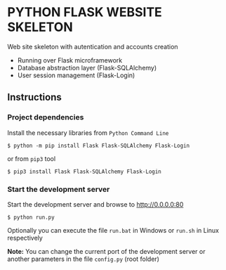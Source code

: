 # PYTHON FLASK WEBSITE SKELETON
Web site skeleton with autentication and accounts creation

 * Running over Flask microframework
 * Database abstraction layer (Flask-SQLAlchemy)
 * User session management (Flask-Login)

## Instructions

### Project dependencies
Install the necessary libraries from `Python Command Line` 

```
$ python -m pip install Flask Flask-SQLAlchemy Flask-Login
```

or from `pip3` tool
```
$ pip3 install Flask Flask-SQLAlchemy Flask-Login
```

### Start the development server
Start the development server and browse to http://0.0.0.0:80

```
$ python run.py
```

Optionally you can execute the file `run.bat` in Windows or `run.sh` in Linux respectively

**Note:** You can change the current port of the development server or another parameters in the file `config.py` (root folder)
